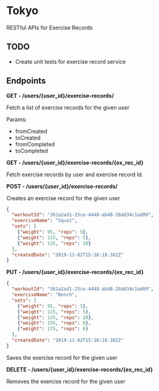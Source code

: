 # Tokyo

RESTful APIs for Exercise Records

## TODO

- Create unit tests for exercise record service

## Endpoints

**GET - /users/{user_id}/exercise-records/**

Fetch a list of exercise records for the given user

Params:
  - fromCreated 
  - toCreated
  - fromCompleted
  - toCompleted

**GET - /users/{user_id}/exercise-records/{ex_rec_id}**

Fetch exercise records by user and exercise record Id.

**POST - /users/{user_id}/exercise-records/**

Creates an exercise record for the given user

```json
{
  "workoutId": "361a2ad1-25ce-4448-ab48-28a034c1ad09",
  "exerciseName": "Squat",
  "sets": [
    {"weight": 95, "reps": 5},
    {"weight": 115, "reps": 5},
    {"weight": 135, "reps": 10}
  ],
  "createdDate": "2019-11-02T15:16:18.382Z"
}
```

**PUT - /users/{user_id}/exercise-records/{ex_rec_id}**

```json
{
  "workoutId": "361a2ad1-25ce-4448-ab48-28a034c1ad09",
  "exerciseName": "Bench",
  "sets": [
    {"weight": 95, "reps": 5},
    {"weight": 115, "reps": 5},
    {"weight": 135, "reps": 10},
    {"weight": 155, "reps": 8},
    {"weight": 175, "reps": 6}
  ],
  "createdDate": "2019-11-02T15:16:18.382Z"
}
```

Saves the exercise record for the given user

**DELETE - /users/{user_id}/exercise-records/{ex_rec_id}**

Removes the exercise record for the given user

